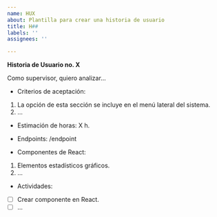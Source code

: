 ```yaml
---
name: HUX
about: Plantilla para crear una historia de usuario
title: H##
labels: ''
assignees: ''

---
```


**Historia de Usuario no. X**

Como supervisor, quiero analizar...

- Criterios de aceptación:

1. La opción de esta sección se incluye en el menú lateral del sistema.
2. ...

- Estimación de horas: X h.

- Endpoints: 
/endpoint

- Componentes de React:
1. Elementos estadísticos gráficos.
2. ...

- Actividades:
- [ ] Crear componente en React.
- [ ] ...
